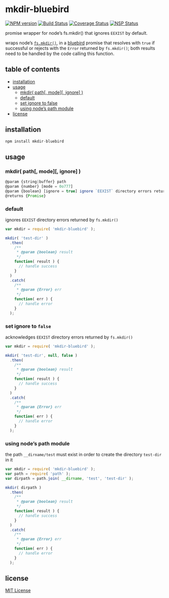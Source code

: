 # mkdir-bluebird
[![NPM version][npm-image]][npm-url] [![Build Status][travis-image]][travis-url] [![Coverage Status][coveralls-image]][coveralls-url] [![NSP Status][nsp-image]][nsp-url]

promise wrapper for node’s fs.mkdir() that ignores `EEXIST` by default.

wraps node’s [`fs.mkdir()`][fs-mkdir], in a [bluebird][bluebird] promise that resolves with `true` if successful or rejects with the `Error` returned by `fs.mkdir()`; both results need to be handled by the code calling this function.

## table of contents
* [installation](#installation)
* [usage](#usage)
    * [mkdir( path[, mode][, ignore] )](#mkdir-path-mode-ignore-)
    * [default](#default)
    * [set ignore to false](#set-ignore-to-false)
    * [using node’s path module](#using-nodes-path-module)
* [license](#license)

## installation
```javascript
npm install mkdir-bluebird
```

## usage
### mkdir( path[, mode][, ignore] )
```javascript
@param {string|buffer} path
@param {number} [mode = 0o777]
@param {boolean} [ignore = true] ignore `EEXIST` directory errors returned by `fs.mkdir()`
@returns {Promise}
```

### default
ignores `EEXIST` directory errors returned by `fs.mkdir()`
```javascript
var mkdir = require( 'mkdir-bluebird' );

mkdir( 'test-dir' )
  .then(
    /**
     * @param {boolean} result
     */
    function( result ) {
      // handle success
    }
  )
  .catch(
    /**
     * @param {Error} err
     */
    function( err ) {
      // handle error
    }
  );
```

### set ignore to `false`
acknowledges `EEXIST` directory errors returned by `fs.mkdir()`
```javascript
var mkdir = require( 'mkdir-bluebird' );

mkdir( 'test-dir', null, false )
  .then(
    /**
     * @param {boolean} result
     */
    function( result ) {
      // handle success
    }
  )
  .catch(
    /**
     * @param {Error} err
     */
    function( err ) {
      // handle error
    }
  );
```

### using node’s path module
the path `__dirname/test` must exist in order to create the directory `test-dir` in it
```javascript
var mkdir = require( 'mkdir-bluebird' );
var path = require( 'path' );
var dirpath = path.join( __dirname, 'test', 'test-dir' );

mkdir( dirpath )
  .then(
    /**
     * @param {boolean} result
     */
    function( result ) {
      // handle success
    }
  )
  .catch(
    /**
     * @param {Error} err
     */
    function( err ) {
      // handle error
    }
  );
```

## license
[MIT License][mit-license]

[coveralls-image]: https://coveralls.io/repos/github/dan-nl/mkdir-bluebird/badge.svg?branch=master
[coveralls-url]: https://coveralls.io/github/dan-nl/mkdir-bluebird?branch=master
[bluebird]: https://www.npmjs.com/package/bluebird
[fs-mkdir]: https://nodejs.org/api/fs.html#fs_fs_mkdir_path_mode_callback
[mit-license]: https://raw.githubusercontent.com/dan-nl/mkdir-bluebird/master/license.txt
[npm-image]: https://img.shields.io/npm/v/mkdir-bluebird.svg
[npm-url]: https://www.npmjs.com/package/mkdir-bluebird
[nsp-image]: https://nodesecurity.io/orgs/githubdan-nl/projects/2d73966e-ed83-47a7-bf79-37c6aca36be0/badge
[nsp-url]: https://nodesecurity.io/orgs/githubdan-nl/projects/2d73966e-ed83-47a7-bf79-37c6aca36be0
[travis-image]: https://travis-ci.org/dan-nl/mkdir-bluebird.svg?branch=master
[travis-url]: https://travis-ci.org/dan-nl/mkdir-bluebird
